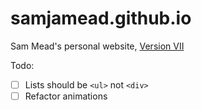 # samjamead.github.io
Sam Mead's personal website, [Version VII](https://samjamead.github.io)

Todo:  

- [ ] Lists should be `<ul>` not `<div>`  
- [ ] Refactor animations 
